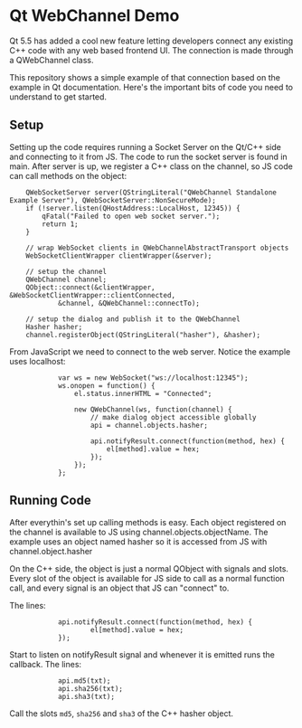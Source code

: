 # Qt WebChannel Demo

Qt 5.5 has added a cool new feature letting developers connect any existing C++ code with any web based frontend UI. The connection is made through a QWebChannel class.  

This repository shows a simple example of that connection based on the example in Qt documentation. Here's the important bits of code you need to understand to get started.

## Setup

Setting up the code requires running a Socket Server on the Qt/C++ side and connecting to it from JS. The code to run the socket server is found in main. After server is up, we register a C++ class on the channel, so JS code can call methods on the object:

		QWebSocketServer server(QStringLiteral("QWebChannel Standalone Example Server"), QWebSocketServer::NonSecureMode);
		if (!server.listen(QHostAddress::LocalHost, 12345)) {
			qFatal("Failed to open web socket server.");
			return 1;
		}

		// wrap WebSocket clients in QWebChannelAbstractTransport objects
		WebSocketClientWrapper clientWrapper(&server);

		// setup the channel
		QWebChannel channel;
		QObject::connect(&clientWrapper, &WebSocketClientWrapper::clientConnected,
				&channel, &QWebChannel::connectTo);

		// setup the dialog and publish it to the QWebChannel
		Hasher hasher;
		channel.registerObject(QStringLiteral("hasher"), &hasher);

From JavaScript we need to connect to the web server. Notice the example uses localhost:

				var ws = new WebSocket("ws://localhost:12345");
				ws.onopen = function() {
					el.status.innerHTML = "Connected";

					new QWebChannel(ws, function(channel) {
						// make dialog object accessible globally
						api = channel.objects.hasher;

						api.notifyResult.connect(function(method, hex) {
							el[method].value = hex;
						});
					});
				};

## Running Code
After everythin's set up calling methods is easy. Each object registered on the channel is available to JS using channel.objects.objectName. The example uses an object named hasher so it is accessed from JS with channel.object.hasher  

On the C++ side, the object is just a normal QObject with signals and slots. Every slot of the object is available for JS side to call as a normal function call, and every signal is an object that JS can "connect" to.

The lines:

				api.notifyResult.connect(function(method, hex) {
						el[method].value = hex;
				});

Start to listen on notifyResult signal and whenever it is emitted runs the callback. The lines:

				api.md5(txt);
				api.sha256(txt);
				api.sha3(txt);

Call the slots `md5`, `sha256` and `sha3` of the C++ hasher object.

